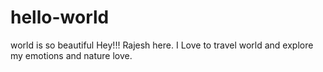 # hello-world
world is so beautiful
Hey!!! Rajesh here. I Love to travel world and
explore my emotions and nature love.

